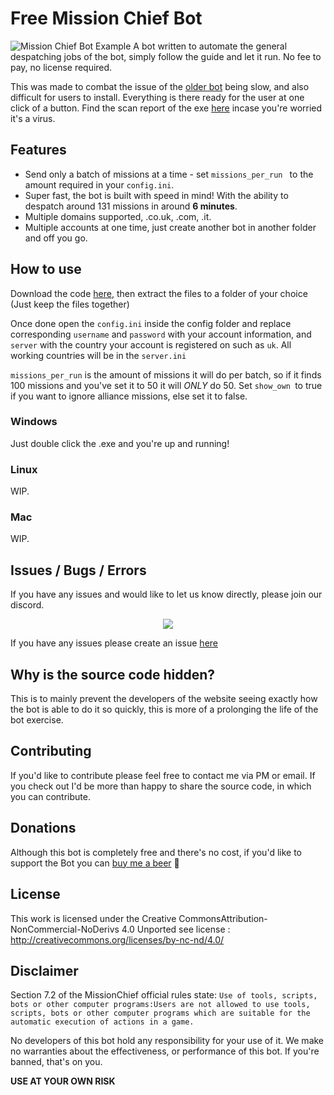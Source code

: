# Free Mission Chief Bot

![Mission Chief Bot Example](https://i.imgur.com/dZR3nhm.gif)
A bot written to automate the general despatching jobs of the bot, simply follow the guide and let it run. No fee to pay, no license required. 

This was made to combat the issue of the [older bot](https://github.com/codesidian/Python-MissionChiefBot) being slow, and also difficult for users to install. Everything is there ready for the user at one click of a button.
Find the scan report of the exe [here](https://www.virustotal.com/gui/file-analysis/ODM5NDNhYjMzNjgwNjI0MDQ2ZDcwNTE4ODZkOTIzNjM6MTU4Nzc3NzYwMQ==/detection) incase you're worried it's a virus. 

## Features
- Send only a batch of missions at a time - set `missions_per_run ` to the amount required in your `config.ini`.
- Super fast, the bot is built with speed in mind! With the ability to despatch around 131 missions in around **6 minutes**.
- Multiple domains supported, .co.uk, .com, .it.
- Multiple accounts at one time, just create another bot in another folder and off you go.


## How to use
Download the code [here](https://github.com/jackbayliss/Mission-Chief-Bot/archive/master.zip), then extract the files to a folder of your choice (Just keep the files together)

Once done open the `config.ini` inside the config folder and replace corresponding `username` and `password` with your account information, and `server` with the country  your account is registered on such as `uk`. All working countries will be in the `server.ini`

`missions_per_run` is the amount of missions it will do per batch, so if it finds 100 missions and you've set it to 50 it will *ONLY* do 50. Set `show_own `to true if you want to ignore alliance missions, else set it to false.

### Windows
Just double click the .exe and you're up and running!

### Linux
 WIP.
 
 ### Mac
 WIP.

## Issues / Bugs / Errors

If you have any issues and would like to let us know directly, please join our discord.
<p align="center">
  <a href="https://discord.gg/Kp8PtPK">
    <img src="https://discordapp.com/api/guilds/703655404885901393/widget.png?style=banner2" />
  </a>
</p>

If you have any issues please create an issue [here](https://github.com/codesidian/Python-MissionChiefBot/issues)

## Why is the source code hidden?
This is to mainly prevent the developers of the website seeing exactly how the bot is able to do it so quickly, this is more of a prolonging the life of the bot exercise. 

## Contributing

If you'd like to contribute please feel free to contact me via PM or email. If you check out I'd be more than happy to share the source code, in which you can contribute.

## Donations
Although this bot is completely free and there's no cost, if you'd like to support the Bot you can [buy me a beer](https://www.paypal.me/jackbaylissdev) :beer:

## License

This work is licensed under the Creative CommonsAttribution-NonCommercial-NoDerivs 4.0 Unported see license : http://creativecommons.org/licenses/by-nc-nd/4.0/



## Disclaimer
Section 7.2 of the MissionChief official rules state:
`Use of tools, scripts, bots or other computer programs:Users are not allowed to use tools, scripts, bots or other computer programs which are suitable for the automatic execution of actions in a game.`

No developers of this bot hold any responsibility for your use of it. We make no warranties about the effectiveness, or performance of this bot. If you're banned, that's on you. 

**USE AT YOUR OWN RISK**
